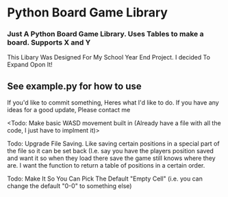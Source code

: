 # Python Board Game Library


### Just A Python Board Game Library. Uses Tables to make a board. Supports X and Y

This Libary Was Designed For My School Year End Project. I decided To Expand Opon It!

## See example.py for how to use

If you'd like to commit something, Heres what I'd like to do. If you have any ideas for a good update, Please contact me

<Todo: Make basic WASD movement built in (Already have a file with all the code, I just have to implment it)>

Todo: Upgrade File Saving. Like saving certain positions in a special part of the file so it can be set back (I.e. say you have the players position saved and want it so when they load there save the game still knows where they are. I want the function to return a table of positions in a certain order.

Todo: Make It So You Can Pick The Default "Empty Cell" (i.e. you can change the default "0-0" to something else)
